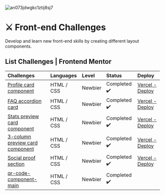 ![an073jdwgkc1ztij8sj7](https://user-images.githubusercontent.com/64128375/108077545-64be8e00-704b-11eb-870e-93decc671978.jpg)

# ⚔ Front-end Challenges

Develop and learn new front-end skills by creating different layout components.


## List Challenges | Frontend Mentor

| Challenges                                                                                                        | Languages      | Level   | Status                                                                              | Deploy                                                                                                   |
|:------------------------------------------------------------------------------------------------------------------|:---------------|:--------|:------------------------------------------------------------------------------------|:---------------------------------------------------------------------------------------------------------|
| [Profile card component](https://github.com/danieln18/challenges_front-end/tree/main/Frontend-mentor/profile-card-component-main) | HTML / CSS     | Newbier | Completed :heavy_check_mark: | [Vercel - Deploy](https://profile-card-component-psi-six.vercel.app/) |
| [FAQ accordion card](https://github.com/danieln18/challenges_front-end/tree/main/Frontend-mentor/faq-accordion-card-main) | HTML / CSS     | Newbier | Completed :heavy_check_mark: | [Vercel - Deploy](https://faq-accordion-card-beta-lime.vercel.app/) |
| [Stats preview card component](https://github.com/danieln18/challenges_front-end/tree/main/Frontend-mentor/stats-preview-card-component-main) | HTML / CSS     | Newbier | Completed :heavy_check_mark: | [Vercel - Deploy](https://stats-preview-card-component-main-pearl-pi.vercel.app/) |
| [3-column preview card component](https://github.com/danieln18/challenges_front-end/tree/main/Frontend-mentor/3-column-preview-card-component-main) | HTML / CSS     | Newbier | Completed :heavy_check_mark: | [Vercel - Deploy](https://challenges-front-end.vercel.app/) |
| [Social proof section](https://github.com/danieln18/challenges_front-end/tree/main/Frontend-mentor/social-proof-section-master) | HTML / CSS     | Newbier | Completed :heavy_check_mark: | [Vercel - Deploy](https://social-proof-section-master-five-fawn.vercel.app/) |
| [qr-code-component-main](https://github.com/danieln18/challenges_front-end/tree/main/Frontend-mentor/qr-code-component-main) | HTML / CSS     | Newbier | Completed :heavy_check_mark: |  |

